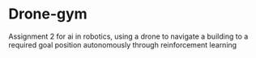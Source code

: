 # Drone-gym
Assignment 2 for ai in robotics, using a drone to navigate a building to a required goal position autonomously through reinforcement learning
